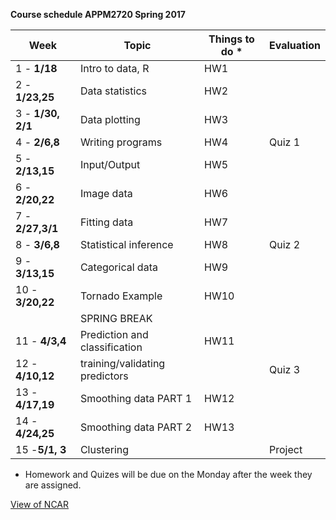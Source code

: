 
**Course schedule APPM2720 Spring 2017**

| Week         |      Topic    |  Things to do * | Evaluation|
|--------------|-------------|------|----------|
| 1 - **1/18** |  Intro to data, R | HW1  ||
| 2 - **1/23,25** |  Data statistics   | HW2 ||
| 3 - **1/30, 2/1**|  Data plotting | HW3| |
| 4 - **2/6,8**|  Writing programs | HW4  | Quiz 1
| 5 - **2/13,15** |  Input/Output  | HW5  |
| 6 - **2/20,22** |   Image data|  HW6 |
| 7 - **2/27,3/1** | Fitting data  | HW7  |
| 8 - **3/6,8**|  Statistical inference |  HW8 |Quiz 2 |
| 9 - **3/13,15**| Categorical data |  HW9 |
| 10 - **3/20,22** |  Tornado Example| HW10  |
| |SPRING BREAK||
| 11 - **4/3,4**|  Prediction and classification  | HW11|
| 12  - **4/10,12**|  training/validating predictors |  |Quiz 3
| 13  - **4/17,19** | Smoothing data  PART 1 |  HW12 |
| 14  - **4/24,25** |  Smoothing data  PART 2 | HW13  |
| 15  -**5/1, 3** |  Clustering | | Project|


* Homework and Quizes will be due on the Monday after the week they are assigned. 

[View of NCAR](https://drive.google.com/file/d/0B9kqAtuP9E-CbGlMWG5QNG1tYUE/view?usp=sharing)